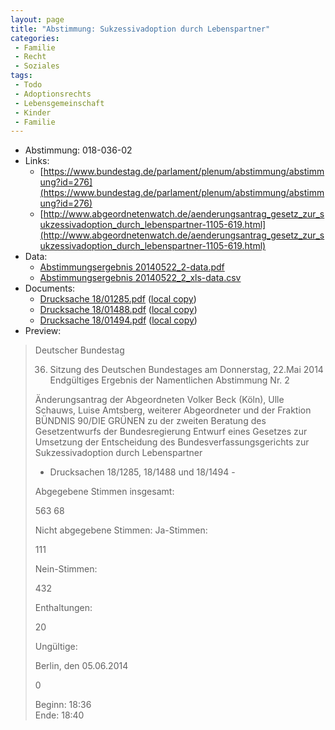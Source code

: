 ```yaml
---
layout: page
title: "Abstimmung: Sukzessivadoption durch Lebenspartner"
categories:
 - Familie
 - Recht
 - Soziales
tags:
 - Todo
 - Adoptionsrechts
 - Lebensgemeinschaft
 - Kinder
 - Familie
---
```


* Abstimmung: 018-036-02
* Links: 
    * [https://www.bundestag.de/parlament/plenum/abstimmung/abstimmung?id=276](https://www.bundestag.de/parlament/plenum/abstimmung/abstimmung?id=276)
    * [http://www.abgeordnetenwatch.de/aenderungsantrag_gesetz_zur_sukzessivadoption_durch_lebenspartner-1105-619.html](http://www.abgeordnetenwatch.de/aenderungsantrag_gesetz_zur_sukzessivadoption_durch_lebenspartner-1105-619.html)
* Data: 
    * [Abstimmungsergebnis 20140522_2-data.pdf](/res/abstimmungsliste/20140522_2-data.pdf)
    * [Abstimmungsergebnis 20140522_2_xls-data.csv](/res/abstimmungsliste/analyses/20140522_2_xls-data.csv)
* Documents: 
    * [Drucksache 18/01285.pdf](http://dip21.bundestag.de/dip21/btd/18/012/1801285.pdf) ([local copy](/res/abstimmungsdaten/018-036-02/1801285.pdf))
    * [Drucksache 18/01488.pdf](http://dip21.bundestag.de/dip21/btd/18/014/1801488.pdf) ([local copy](/res/abstimmungsdaten/018-036-02/1801488.pdf))
    * [Drucksache 18/01494.pdf](http://dip21.bundestag.de/dip21/btd/18/014/1801494.pdf) ([local copy](/res/abstimmungsdaten/018-036-02/1801494.pdf))
* Preview: 
> Deutscher Bundestag
> 
> 36. Sitzung des Deutschen Bundestages
> am Donnerstag, 22.Mai 2014
> Endgültiges Ergebnis der Namentlichen Abstimmung Nr. 2
> 
> Änderungsantrag der Abgeordneten Volker Beck (Köln), Ulle Schauws, Luise Amtsberg,
> weiterer Abgeordneter und der Fraktion BÜNDNIS 90/DIE GRÜNEN
> zu der zweiten Beratung des Gesetzentwurfs der Bundesregierung
> Entwurf eines Gesetzes zur Umsetzung der Entscheidung des Bundesverfassungsgerichts
> zur Sukzessivadoption durch Lebenspartner
> - Drucksachen 18/1285, 18/1488 und 18/1494 -
> 
> Abgegebene Stimmen insgesamt:
> 
> 563
> 68
> 
> Nicht abgegebene Stimmen:
> Ja-Stimmen:
> 
> 111
> 
> Nein-Stimmen:
> 
> 432
> 
> Enthaltungen:
> 
> 20
> 
> Ungültige:
> 
> Berlin, den 05.06.2014
> 
> 0
> 
> Beginn: 18:36  
> Ende: 18:40
